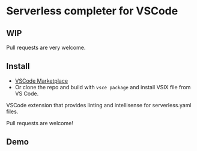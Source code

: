 # Serverless completer for VSCode

## WIP
Pull requests are very welcome. 

## Install
- [VSCode Marketplace](https://marketplace.visualstudio.com/items?itemName=securisec.serverless-completer)
- Or clone the repo and build with `vsce package` and install VSIX file from VS Code. 


VSCode extension that provides linting and intellisense for serverless.yaml files. 

Pull requests are welcome! 

## Demo
